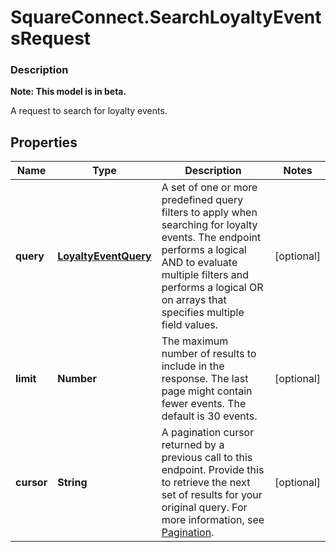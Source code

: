 # SquareConnect.SearchLoyaltyEventsRequest

### Description
**Note: This model is in beta.**

A request to search for loyalty events.

## Properties
Name | Type | Description | Notes
------------ | ------------- | ------------- | -------------
**query** | [**LoyaltyEventQuery**](LoyaltyEventQuery.md) | A set of one or more predefined query filters to apply when  searching for loyalty events. The endpoint performs a logical AND to  evaluate multiple filters and performs a logical OR on arrays   that specifies multiple field values. | [optional] 
**limit** | **Number** | The maximum number of results to include in the response.  The last page might contain fewer events.  The default is 30 events. | [optional] 
**cursor** | **String** | A pagination cursor returned by a previous call to this endpoint. Provide this to retrieve the next set of results for your original query. For more information, see [Pagination](https://developer.squareup.com/docs/docs/basics/api101/pagination). | [optional] 



